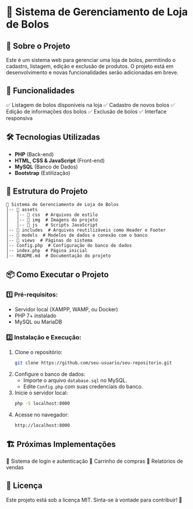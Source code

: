 # 🍰 Sistema de Gerenciamento de Loja de Bolos

## 📌 Sobre o Projeto
Este é um sistema web para gerenciar uma loja de bolos, permitindo o cadastro, listagem, edição e exclusão de produtos. O projeto está em desenvolvimento e novas funcionalidades serão adicionadas em breve.

## 🚀 Funcionalidades
✅ Listagem de bolos disponíveis na loja
✅ Cadastro de novos bolos
✅ Edição de informações dos bolos
✅ Exclusão de bolos
✅ Interface responsiva

## 🛠️ Tecnologias Utilizadas
- **PHP** (Back-end)
- **HTML, CSS & JavaScript** (Front-end)
- **MySQL** (Banco de Dados)
- **Bootstrap** (Estilização)

## 📂 Estrutura do Projeto
```
📁 Sistema de Gerenciamento de Loja de Bolos
│-- 📁 assets
│   │-- 📁 css  # Arquivos de estilo
│   │-- 📁 img  # Imagens do projeto
│   │-- 📁 js   # Scripts JavaScript
│-- 📁 includes  # Arquivos reutilizáveis como Header e Footer
│-- 📁 models  # Modelos de dados e conexão com o banco
│-- 📁 views  # Páginas do sistema
│-- Config.php  # Configuração do banco de dados
│-- index.php  # Página inicial
│-- README.md  # Documentação do projeto
```

## 📦 Como Executar o Projeto
### 1️⃣ Pré-requisitos:
- Servidor local (XAMPP, WAMP, ou Docker)
- PHP 7+ instalado
- MySQL ou MariaDB

### 2️⃣ Instalação e Execução:
1. Clone o repositório:
   ```bash
   git clone https://github.com/seu-usuario/seu-repositorio.git
   ```
2. Configure o banco de dados:
   - Importe o arquivo `database.sql` no MySQL.
   - Edite `Config.php` com suas credenciais do banco.
3. Inicie o servidor local:
   ```bash
   php -S localhost:8000
   ```
4. Acesse no navegador:
   ```
   http://localhost:8000
   ```

## 🏗️ Próximas Implementações
🔹 Sistema de login e autenticação
🔹 Carrinho de compras
🔹 Relatórios de vendas

## 📝 Licença
Este projeto está sob a licença MIT. Sinta-se à vontade para contribuir! 🚀

